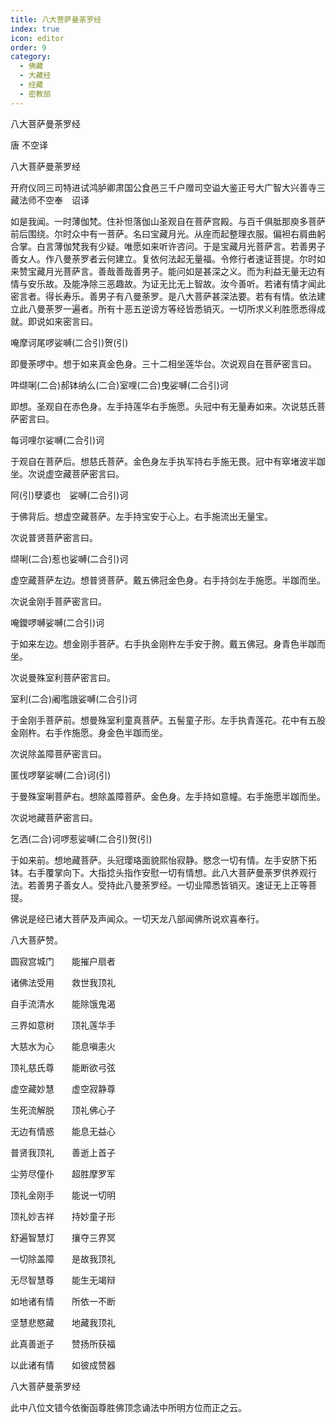 ```yaml
---
title: 八大菩萨曼荼罗经
index: true
icon: editor
order: 9
category:
  - 佛藏
  - 大藏经
  - 经藏
  - 密教部
---
```


  八大菩萨曼荼罗经  

唐 不空译  

八大菩萨曼荼罗经  

开府仪同三司特进试鸿胪卿肃国公食邑三千户赠司空谥大鉴正号大广智大兴善寺三藏法师不空奉　诏译  

如是我闻。一时薄伽梵。住补怛落伽山圣观自在菩萨宫殿。与百千俱胝那庾多菩萨前后围绕。尔时众中有一菩萨。名曰宝藏月光。从座而起整理衣服。偏袒右肩曲躬合掌。白言薄伽梵我有少疑。唯愿如来听许咨问。于是宝藏月光菩萨言。若善男子善女人。作八曼荼罗者云何建立。复依何法起无量福。令修行者速证菩提。尔时如来赞宝藏月光菩萨言。善哉善哉善男子。能问如是甚深之义。而为利益无量无边有情与安乐故。及能净除三恶趣故。为证无比无上智故。汝今善听。若诸有情才闻此密言者。得长寿乐。善男子有八曼荼罗。是八大菩萨甚深法要。若有有情。依法建立此八曼荼罗一遍者。所有十恶五逆谤方等经皆悉销灭。一切所求义利胜愿悉得成就。即说如来密言曰。  

唵摩诃尾啰娑嚩(二合引)贺(引)  

即曼荼啰中。想于如来真金色身。三十二相坐莲华台。次说观自在菩萨密言曰。  

吽缬唎(二合)郝钵纳么(二合)室哩(二合)曳娑嚩(二合引)诃  

即想。圣观自在赤色身。左手持莲华右手施愿。头冠中有无量寿如来。次说慈氏菩萨密言曰。  

每诃哩尔娑嚩(二合引)诃  

于观自在菩萨后。想慈氏菩萨。金色身左手执军持右手施无畏。冠中有窣堵波半跏坐。次说虚空藏菩萨密言曰。  

阿(引)孽婆也　娑嚩(二合引)诃  

于佛背后。想虚空藏菩萨。左手持宝安于心上。右手施流出无量宝。  

次说普贤菩萨密言曰。  

缬唎(二合)惹也娑嚩(二合引)诃  

虚空藏菩萨左边。想普贤菩萨。戴五佛冠金色身。右手持剑左手施愿。半跏而坐。  

次说金刚手菩萨密言曰。  

唵鑁啰嚩娑嚩(二合引)诃  

于如来左边。想金刚手菩萨。右手执金刚杵左手安于胯。戴五佛冠。身青色半跏而坐。  

次说曼殊室利菩萨密言曰。  

室利(二合)阇嚂誐娑嚩(二合引)诃  

于金刚手菩萨前。想曼殊室利童真菩萨。五髻童子形。左手执青莲花。花中有五股金刚杵。右手作施愿。身金色半跏而坐。  

次说除盖障菩萨密言曰。  

匿伐啰拏娑嚩(二合)诃(引)  

于曼殊室唎菩萨右。想除盖障菩萨。金色身。左手持如意幢。右手施愿半跏而坐。  

次说地藏菩萨密言曰。  

乞洒(二合)诃啰惹娑嚩(二合引)贺(引)  

于如来前。想地藏菩萨。头冠璎珞面貌熙怡寂静。愍念一切有情。左手安脐下拓钵。右手覆掌向下。大指捻头指作安慰一切有情想。此八大菩萨曼荼罗供养观行法。若善男子善女人。受持此八曼荼罗经。一切业障悉皆销灭。速证无上正等菩提。  

佛说是经已诸大菩萨及声闻众。一切天龙八部闻佛所说欢喜奉行。  

八大菩萨赞。  

圆寂宫城门　　能摧户扇者  

诸佛法受用　　救世我顶礼  

自手流清水　　能除饿鬼渴  

三界如意树　　顶礼莲华手  

大慈水为心　　能息嗔恚火  

顶礼慈氏尊　　能断欲弓弦  

虚空藏妙慧　　虚空寂静尊  

生死流解脱　　顶礼佛心子  

无边有情惑　　能息无益心  

普贤我顶礼　　善逝上首子  

尘劳尽僮仆　　超胜摩罗军  

顶礼金刚手　　能说一切明  

顶礼妙吉祥　　持妙童子形  

舒遍智慧灯　　攘夺三界冥  

一切除盖障　　是故我顶礼  

无尽智慧尊　　能生无竭辩  

如地诸有情　　所依一不断  

坚慧悲愍藏　　地藏我顶礼  

此真善逝子　　赞扬所获福  

以此诸有情　　如彼成赞器  

八大菩萨曼荼罗经  

此中八位文错今依衡函尊胜佛顶念诵法中所明方位而正之云。  
